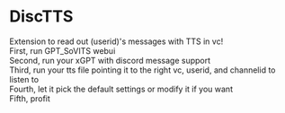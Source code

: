 # DiscTTS
 Extension to read out (userid)'s messages with TTS in vc!  
 First, run GPT_SoVITS webui  
 Second, run your xGPT with discord message support  
 Third, run your tts file pointing it to the right vc, userid, and channelid to listen to  
 Fourth, let it pick the default settings or modify it if you want  
 Fifth, profit
